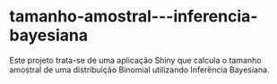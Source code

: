 # tamanho-amostral---inferencia-bayesiana
Este projeto trata-se de uma aplicação Shiny que calcula o tamanho amostral de uma distribuição Binomial utilizando Inferência Bayesiana.
